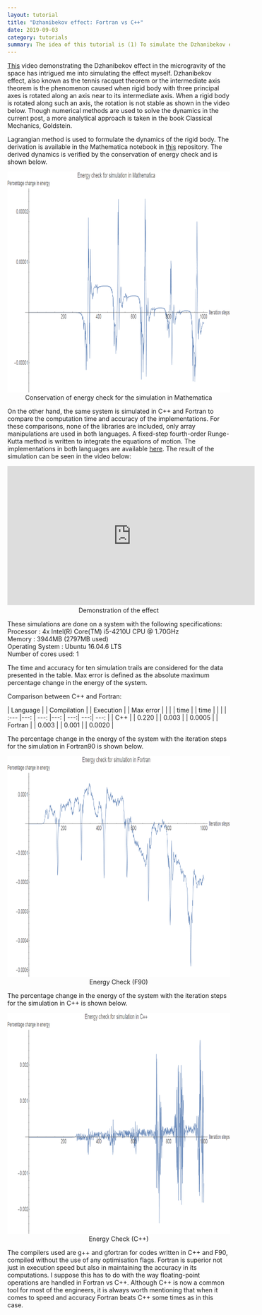 ```yaml
---
layout: tutorial
title: "Dzhanibekov effect: Fortran vs C++"
date: 2019-09-03
category: tutorials
summary: The idea of this tutorial is (1) To simulate the Dzhanibekov effect (2) Compare the speed and accuracy of simulation in C++ and Fortran
---
```


[This](https://youtu.be/1x5UiwEEvpQ) video demonstrating the Dzhanibekov effect in the microgravity of the space has intrigued me into simulating the effect myself. Dzhanibekov effect, also known as the tennis racquet theorem or the intermediate axis theorem is the phenomenon caused when rigid body with three principal axes is rotated along an axis near to its intermediate axis. When a rigid body is rotated along such an axis, the rotation is not stable as shown in the video below. Though numerical methods are used to solve the dynamics in the current post, a more analytical approach is taken in the book Classical Mechanics, Goldstein.

Lagrangian method is used to formulate the dynamics of the rigid body. The derivation is available in the Mathematica notebook in [this](https://github.com/akhilsathuluri/Dzhanibekov_Effect) repository. The derived dynamics is verified by the conservation of energy check and is shown below.
<div style="text-align:center">
<img src ="/images/dz_effect/Mathematica.png" height="500"/>
<figcaption>Conservation of energy check for the simulation in Mathematica</figcaption>
</div>

On the other hand, the same system is simulated in C++ and Fortran to compare the computation time and accuracy of the implementations. For these comparisons, none of the libraries are included, only array manipulations are used in both languages. A fixed-step fourth-order Runge-Kutta method is written to integrate the equations of motion. The implementations in both languages are available [here](https://github.com/akhilsathuluri/Dzhanibekov_Effect). The result of the simulation can be seen in the video below:

<div class="video-container" style="text-align: center;">
<iframe width="560" height="315" src="https://www.youtube.com/embed/a95sgjdD_XA" frameborder="0" allow="accelerometer; autoplay; encrypted-media; gyroscope; picture-in-picture" allowfullscreen></iframe>
<figcaption>Demonstration of the effect</figcaption>
</div>

These simulations are done on a system with the following specifications: <br>
Processor           : 4x Intel(R) Core(TM) i5-4210U CPU @ 1.70GHz <br>
Memory              : 3944MB (2797MB used) <br>
Operating System    : Ubuntu 16.04.6 LTS <br>
Number of cores used: 1

The time and accuracy for ten simulation trails are considered for the data presented in the table. Max error is defined as the absolute maximum percentage change in the energy of the system.

Comparison between C++ and Fortran:

| Language  | | Compilation | | Execution | | Max error          |
|           | | time        | | time      | |                     |
| :---      |---: |     ---:    |---: |       ---:| ---:| ---:                 |
| C++       | | 0.220       | | 0.003     | |    0.0005            |
| Fortran   | | 0.003       | | 0.001     | |    0.0020            |


The percentage change in the energy of the system with the iteration steps for the simulation in Fortran90 is shown below.
<div style="text-align:center">
<img src ="/images/dz_effect/f90.png" height="500"/>
<figcaption>Energy Check (F90)</figcaption>
</div>

The percentage change in the energy of the system with the iteration steps for the simulation in C++ is shown below.
<div style="text-align:center">
<img src ="/images/dz_effect/cpp.png" height="500"/>
<figcaption>Energy Check (C++)</figcaption>
</div>

The compilers used are g++ and gfortran for codes written in C++ and F90, compiled without the use of any optimisation flags. Fortran is superior not just in execution speed but also in maintaining the accuracy in its computations. I suppose this has to do with the way floating-point operations are handled in Fortran vs C++. Although C++ is now a common tool for most of the engineers, it is always worth mentioning that when it comes to speed and accuracy Fortran beats C++ some times as in this case.
